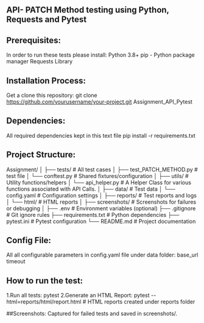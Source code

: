 
## API- PATCH Method testing using Python, Requests and Pytest

## Prerequisites:

In order to run these tests please install:
Python 3.8+
pip - Python package manager
Requests Library

## Installation Process:

Get a clone this repository:
git clone https://github.com/yourusername/your-project.git
Assignment_API_Pytest  

## Dependencies:

All required dependencies kept in this text file
pip install -r requirements.txt

## Project Structure:
Assignment/
│
├── tests/                          # All test cases
│   ├── test_PATCH_METHOD.py        # test file
│   └── conftest.py                 # Shared fixtures/configuration
│
├── utils/                   # Utility functions/helpers
│   └── api_helper.py        # A Helper Class for various functions associated with API Calls.
│
├── data/                    # Test data
│   └── config.yaml          # Configuration settings
│
├── reports/                 # Test reports and logs
│   └── html/                # HTML reports
│
├── screenshots/             # Screenshots for failures or debugging
│
├── .env                     # Environment variables (optional)
├── .gitignore               # Git ignore rules
├── requirements.txt         # Python dependencies
├── pytest.ini               # Pytest configuration
└── README.md                # Project documentation

## Config File:
All all configurable parameters in config.yaml file under data folder:
 base_url
 timeout

## How to run the test:
1.Run all tests:
 pytest 
2.Generate an HTML Report:
 pytest --html=reports/html/report.html  # HTML reports created under reports folder
 
##Screenshots:
Captured for failed tests and saved in screenshots/.
